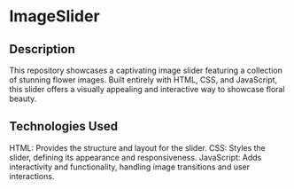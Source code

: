 # ImageSlider
## Description
This repository showcases a captivating image slider featuring a collection of stunning flower images. Built entirely with HTML, CSS, and JavaScript, this slider offers a visually appealing and interactive way to showcase floral beauty.
## Technologies Used
HTML: Provides the structure and layout for the slider.
CSS: Styles the slider, defining its appearance and responsiveness.
JavaScript: Adds interactivity and functionality, handling image transitions and user interactions.
